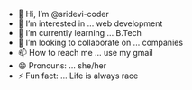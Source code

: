 - 👋 Hi, I’m @sridevi-coder
- 👀 I’m interested in ... web development
- 🌱 I’m currently learning ... B.Tech
- 💞️ I’m looking to collaborate on ... companies
- 📫 How to reach me ... use my gmail
- 😄 Pronouns: ... she/her
- ⚡ Fun fact: ... Life is always race 

<!---
sridevi-coder/sridevi-coder is a ✨ special ✨ repository because its `README.md` (this file) appears on your GitHub profile.
You can click the Preview link to take a look at your changes.
--->
